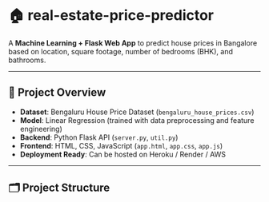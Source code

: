 # 🏠 real-estate-price-predictor

A **Machine Learning + Flask Web App** to predict house prices in Bangalore based on location, square footage, number of bedrooms (BHK), and bathrooms.

---

## 📌 Project Overview
- **Dataset**: Bengaluru House Price Dataset (`bengaluru_house_prices.csv`)
- **Model**: Linear Regression (trained with data preprocessing and feature engineering)
- **Backend**: Python Flask API (`server.py`, `util.py`)
- **Frontend**: HTML, CSS, JavaScript (`app.html`, `app.css`, `app.js`)
- **Deployment Ready**: Can be hosted on Heroku / Render / AWS

---

## 🗂 Project Structure

